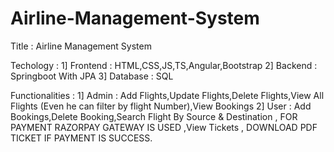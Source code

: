 # Airline-Management-System
Title : Airline Management System



Techology :
            1] Frontend : HTML,CSS,JS,TS,Angular,Bootstrap
            2] Backend : Springboot With JPA
            3] Database : SQL   

            
Functionalities :
                  1] Admin : Add Flights,Update Flights,Delete Flights,View All Flights (Even he can filter by flight Number),View Bookings 
                  2] User : Add Bookings,Delete Booking,Search Flight By Source & Destination , FOR PAYMENT RAZORPAY GATEWAY IS USED ,View Tickets , DOWNLOAD PDF TICKET IF PAYMENT IS SUCCESS.


                  
